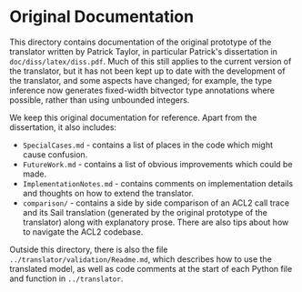 # Original Documentation

This directory contains documentation of the original prototype of the translator written by Patrick Taylor, in particular Patrick's dissertation in `doc/diss/latex/diss.pdf`.  Much of this still applies to the current version of the translator, but it has not been kept up to date with the development of the translator, and some aspects have changed;  for example, the type inference now generates fixed-width bitvector type annotations where possible, rather than using unbounded integers.

We keep this original documentation for reference.  Apart from the dissertation, it also includes:

* `SpecialCases.md` - contains a list of places in the code which might cause confusion.
* `FutureWork.md` - contains a list of obvious improvements which could be made.
* `ImplementationNotes.md` - contains comments on implementation details and thoughts on how to extend the translator.
* `comparison/` - contains a side by side comparison of an ACL2 call trace and its Sail translation (generated by the original prototype of the translator) along with explanatory prose.  There are also tips about how to navigate the ACL2 codebase.

Outside this directory, there is also the file `../translator/validation/Readme.md`, which describes how to use the translated model, as well as code comments at the start of each Python file and function in `../translator`.
